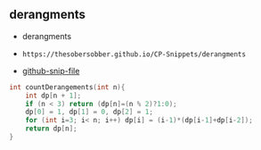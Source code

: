 
## derangments

- derangments
- ```
  https://thesobersobber.github.io/CP-Snippets/derangments
  ```
- [github-snip-file](https://github.com/theSoberSobber/CP-Snippets/blob/main/snippets.json#L249)

```cpp
int countDerangements(int n){
    int dp[n + 1];
    if (n < 3) return (dp[n]=(n % 2)?1:0);
    dp[0] = 1, dp[1] = 0, dp[2] = 1;
    for (int i=3; i< n; i++) dp[i] = (i-1)*(dp[i-1]+dp[i-2]);
    return dp[n];
}
```
